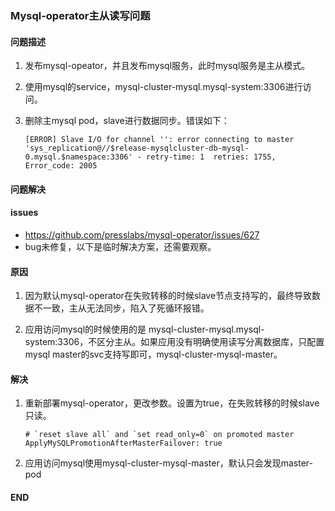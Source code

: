 ### Mysql-operator主从读写问题

#### 问题描述

1. 发布mysql-opeator，并且发布mysql服务，此时mysql服务是主从模式。

2. 使用mysql的service，mysql-cluster-mysql.mysql-system:3306进行访问。

3. 删除主mysql pod，slave进行数据同步。错误如下：
	
	```
	[ERROR] Slave I/O for channel '': error connecting to master 'sys_replication@//$release-mysqlcluster-db-mysql-0.mysql.$namespace:3306' - retry-time: 1  retries: 1755, Error_code: 2005
	```

#### 问题解决

#### issues

- https://github.com/presslabs/mysql-operator/issues/627
- bug未修复，以下是临时解决方案，还需要观察。

#### 原因

1. 因为默认mysql-operator在失败转移的时候slave节点支持写的，最终导致数据不一致，主从无法同步，陷入了死循环报错。

2. 应用访问mysql的时候使用的是 mysql-cluster-mysql.mysql-system:3306，不区分主从。如果应用没有明确使用读写分离数据库，只配置mysql master的svc支持写即可，mysql-cluster-mysql-master。

#### 解决

1. 重新部署mysql-operator，更改参数。设置为true，在失败转移的时候slave只读。

	```
	# `reset slave all` and `set read_only=0` on promoted master
    ApplyMySQLPromotionAfterMasterFailover: true
	
	```
	
2. 应用访问mysql使用mysql-cluster-mysql-master，默认只会发现master-pod

#### END